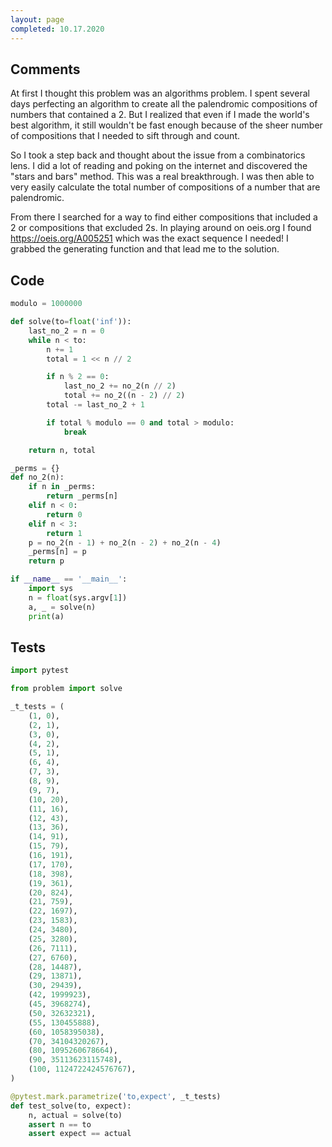 ```yaml
---
layout: page
completed: 10.17.2020
---
```


## Comments

At first I thought this problem was an algorithms problem.  I spent several
days perfecting an algorithm to create all the palendromic compositions of
numbers that contained a 2.  But I realized that even if I made the world's
best algorithm, it still wouldn't be fast enough because of the sheer number of
compositions that I needed to sift through and count.

So I took a step back and thought about the issue from a combinatorics lens.  I
did a lot of reading and poking on the internet and discovered the "stars and
bars" method.  This was a real breakthrough.  I was then able to very easily
calculate the total number of compositions of a number that are palendromic.

From there I searched for a way to find either compositions that included a 2
or compositions that excluded 2s.  In playing around on oeis.org I found
https://oeis.org/A005251 which was the exact sequence I needed!  I grabbed the
generating function and that lead me to the solution.

## Code

```python
modulo = 1000000

def solve(to=float('inf')):
    last_no_2 = n = 0
    while n < to:
        n += 1
        total = 1 << n // 2

        if n % 2 == 0:
            last_no_2 += no_2(n // 2)
            total += no_2((n - 2) // 2)
        total -= last_no_2 + 1

        if total % modulo == 0 and total > modulo:
            break

    return n, total

_perms = {}
def no_2(n):
    if n in _perms:
        return _perms[n]
    elif n < 0:
        return 0
    elif n < 3:
        return 1
    p = no_2(n - 1) + no_2(n - 2) + no_2(n - 4)
    _perms[n] = p
    return p

if __name__ == '__main__':
    import sys
    n = float(sys.argv[1])
    a, _ = solve(n)
    print(a)
```

## Tests

```python
import pytest

from problem import solve

_t_tests = (
    (1, 0),
    (2, 1),
    (3, 0),
    (4, 2),
    (5, 1),
    (6, 4),
    (7, 3),
    (8, 9),
    (9, 7),
    (10, 20),
    (11, 16),
    (12, 43),
    (13, 36),
    (14, 91),
    (15, 79),
    (16, 191),
    (17, 170),
    (18, 398),
    (19, 361),
    (20, 824),
    (21, 759),
    (22, 1697),
    (23, 1583),
    (24, 3480),
    (25, 3280),
    (26, 7111),
    (27, 6760),
    (28, 14487),
    (29, 13871),
    (30, 29439),
    (42, 1999923),
    (45, 3968274),
    (50, 32632321),
    (55, 130455888),
    (60, 1058395038),
    (70, 34104320267),
    (80, 1095260678664),
    (90, 35113623115748),
    (100, 1124722424576767),
)

@pytest.mark.parametrize('to,expect', _t_tests)
def test_solve(to, expect):
    n, actual = solve(to)
    assert n == to
    assert expect == actual
```
